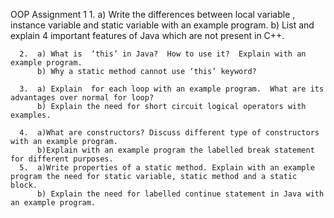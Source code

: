 OOP Assignment 1
      1.  a) Write the differences between local variable , instance variable and static variable  with an example program.
          b) List and explain 4 important features of Java which are not present in C++.

      2.  a) What is  ‘this’ in Java?  How to use it?  Explain with an example program.
          b) Why a static method cannot use ‘this’ keyword?

      3.  a) Explain  for each loop with an example program.  What are its advantages over normal for loop?
          b) Explain the need for short circuit logical operators with examples.

      4.  a)What are constructors? Discuss different type of constructors with an example program.
          b)Explain with an example program the labelled break statement for different purposes.
      5.  a)Write properties of a static method. Explain with an example program the need for static variable, static method and a static block.
          b) Explain the need for labelled continue statement in Java with an example program.
